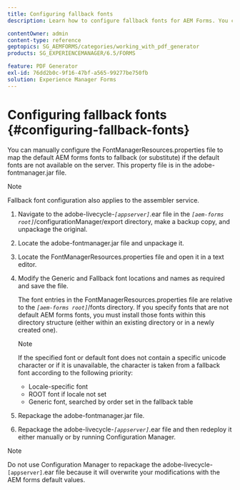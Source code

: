 ```yaml
---
title: Configuring fallback fonts
description: Learn how to configure fallback fonts for AEM Forms. You can use the FontManagerResources.properties file to map the default fonts to fallback fonts manually. 

contentOwner: admin
content-type: reference
geptopics: SG_AEMFORMS/categories/working_with_pdf_generator
products: SG_EXPERIENCEMANAGER/6.5/FORMS

feature: PDF Generator
exl-id: 76dd2b0c-9f16-47bf-a565-99277be750fb
solution: Experience Manager Forms
---
```

# Configuring fallback fonts {#configuring-fallback-fonts}

You can manually configure the FontManagerResources.properties file to map the default AEM forms fonts to fallback (or substitute) if the default fonts are not available on the server. This property file is in the adobe-fontmanager.jar file.

>[!NOTE]
>
>Fallback font configuration also applies to the assembler service.

1. Navigate to the adobe-livecycle-*`[appserver]`*.ear file in the *`[aem-forms root]`*/configurationManager/export directory, make a backup copy, and unpackage the original.
1. Locate the adobe-fontmanager.jar file and unpackage it.
1. Locate the FontManagerResources.properties file and open it in a text editor.
1. Modify the Generic and Fallback font locations and names as required and save the file.

   The font entries in the FontManagerResources.properties file are relative to the *`[aem-forms root]`*/fonts directory. If you specify fonts that are not default AEM forms fonts, you must install those fonts within this directory structure (either within an existing directory or in a newly created one).

   >[!NOTE]
   >
   >If the specified font or default font does not contain a specific unicode character or if it is unavailable, the character is taken from a fallback font according to the following priority:

    * Locale-specific font
    * ROOT font if locale not set
    * Generic font, searched by order set in the fallback table

1. Repackage the adobe-fontmanager.jar file.
1. Repackage the adobe-livecycle-*`[appserver]`*.ear file and then redeploy it either manually or by running Configuration Manager.

>[!NOTE]
>
>Do not use Configuration Manager to repackage the adobe-livecycle-`[appserver]`.ear file because it will overwrite your modifications with the AEM forms default values.
